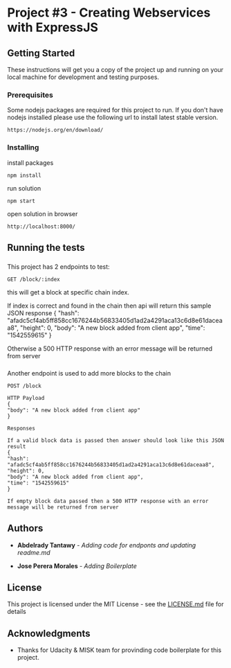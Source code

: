 # Project #3 - Creating Webservices with ExpressJS

## Getting Started

These instructions will get you a copy of the project up and running on your local machine for development and testing purposes.

### Prerequisites

Some nodejs packages are required for this project to run. If you don't have nodejs installed please use the following url to install latest stable version.

```
https://nodejs.org/en/download/
```

### Installing

install packages

```
npm install
```


run solution

```
npm start
```

open solution in browser

```
http://localhost:8000/
```


## Running the tests


### 

This project has 2 endpoints to test:

```
GET /block/:index
```

this will get a block at specific chain index.

If index is correct and found in the chain then api will return this sample JSON response
{
"hash": "afadc5cf4ab5ff858cc1676244b56833405d1ad2a4291aca13c6d8e61daceaa8",
"height": 0,
"body": "A new block added from client app",
"time": "1542559615"
}

Otherwise a 500 HTTP response with an error message will be returned from server

### 

Another endpoint is used to add more blocks to the chain

```
POST /block

HTTP Payload
{
"body": "A new block added from client app"
}

Responses

If a valid block data is passed then answer should look like this JSON result
{
"hash": "afadc5cf4ab5ff858cc1676244b56833405d1ad2a4291aca13c6d8e61daceaa8",
"height": 0,
"body": "A new block added from client app",
"time": "1542559615"
}

If empty block data passed then a 500 HTTP response with an error message will be returned from server
```

## Authors

* **Abdelrady Tantawy** - *Adding code for endponts and updating readme.md* 

* **Jose Perera Morales** - *Adding Boilerplate* 


## License

This project is licensed under the MIT License - see the [LICENSE.md](LICENSE.md) file for details

## Acknowledgments

* Thanks for Udacity & MISK team for provinding code boilerplate for this project.
